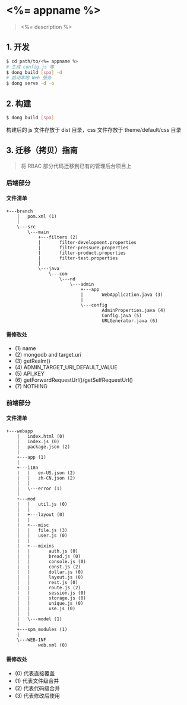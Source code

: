 # <%= appname %>

> <%= description %>

## 1. 开发

```bash
$ cd path/to/<%= appname %>
# 生成 config.js 等
$ dong build [spa] -d
# 启动本地 Web 服务
$ dong serve -d -o
```

## 2. 构建

```bash
$ dong build [spa]
```

构建后的 js 文件存放于 dist 目录，css 文件存放于 theme/default/css 目录

## 3. 迁移（拷贝）指南

> 将 RBAC 部分代码迁移到已有的管理后台项目上

### 后端部分

#### 文件清单

    +---branch
        |   pom.xml (1)
        |   
        \---src
            \---main
                +---filters (2)
                |       filter-development.properties
                |       filter-pressure.properties
                |       filter-product.properties
                |       filter-test.properties
                |       
                \---java
                    \---com
                        \---nd
                            \---admin
                                +---app
                                |       WebApplication.java (3)
                                |               
                                \---config
                                        AdminProperties.java (4)
                                        Config.java (5)
                                        URLGenerator.java (6)

#### 需修改处

- (1) name
- (2) mongodb and target.uri
- (3) getRealm()
- (4) ADMIN_TARGET_URI_DEFAULT_VALUE
- (5) API_KEY
- (6) getForwardRequestUrl()/getSelfRequestUrl()
- (7) NOTHING

### 前端部分

#### 文件清单

    +---webapp
        |   index.html (0)
        |   index.js (0)
        |   package.json (2)
        |   
        +---app (1)
        |                   
        +---i18n
        |   |   en-US.json (2)
        |   |   zh-CN.json (2)
        |   |   
        |   \---error (1)
        |               
        +---mod
        |   |   util.js (0)
        |   |   
        |   +---layout (0)
        |   |       
        |   +---misc
        |   |   file.js (3)
        |   |   user.js (0)
        |   |       
        |   +---mixins
        |   |       auth.js (0)
        |   |       bread.js (0)
        |   |       console.js (0)
        |   |       const.js (2)
        |   |       dollar.js (0)
        |   |       layout.js (0)
        |   |       rest.js (0)
        |   |       route.js (2)
        |   |       session.js (0)
        |   |       storage.js (0)
        |   |       unique.js (0)
        |   |       use.js (0)
        |   |       
        |   \---model (1)
        |               
        +---spm_modules (1)
        |       
        \---WEB-INF
                web.xml (0)

#### 需修改处

- (0) 代表直接覆盖
- (1) 代表文件级合并
- (2) 代表代码级合并
- (3) 代表修改后使用
